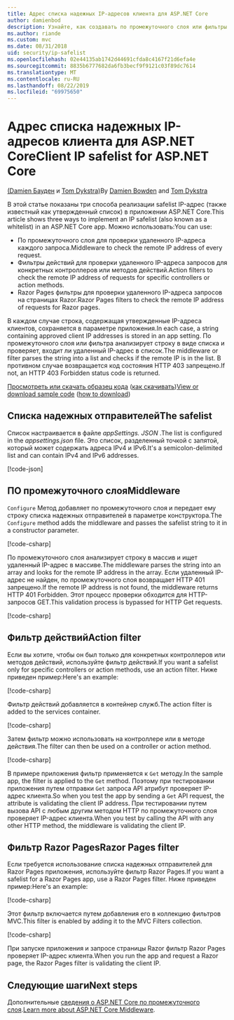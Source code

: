 ```yaml
---
title: Адрес списка надежных IP-адресов клиента для ASP.NET Core
author: damienbod
description: Узнайте, как создавать по промежуточного слоя или фильтры действий для проверки удаленных IP-адресов по списку утвержденных IP-адресов.
ms.author: riande
ms.custom: mvc
ms.date: 08/31/2018
uid: security/ip-safelist
ms.openlocfilehash: 02e44135ab1742d44691cfda8c4167f21d6efa4e
ms.sourcegitcommit: 8835b6777682da6fb3becf9f9121c03f89dc7614
ms.translationtype: MT
ms.contentlocale: ru-RU
ms.lasthandoff: 08/22/2019
ms.locfileid: "69975650"
---
```

# <a name="client-ip-safelist-for-aspnet-core"></a><span data-ttu-id="d92c8-103">Адрес списка надежных IP-адресов клиента для ASP.NET Core</span><span class="sxs-lookup"><span data-stu-id="d92c8-103">Client IP safelist for ASP.NET Core</span></span>

<span data-ttu-id="d92c8-104">[(Damien Бауден](https://twitter.com/damien_bod) и [Tom Dykstra)](https://github.com/tdykstra)</span><span class="sxs-lookup"><span data-stu-id="d92c8-104">By [Damien Bowden](https://twitter.com/damien_bod) and [Tom Dykstra](https://github.com/tdykstra)</span></span>
 
<span data-ttu-id="d92c8-105">В этой статье показаны три способа реализации safelist IP-адрес (также известный как утвержденный список) в приложении ASP.NET Core.</span><span class="sxs-lookup"><span data-stu-id="d92c8-105">This article shows three ways to implement an IP safelist (also known as a whitelist) in an ASP.NET Core app.</span></span> <span data-ttu-id="d92c8-106">Можно использовать:</span><span class="sxs-lookup"><span data-stu-id="d92c8-106">You can use:</span></span>

* <span data-ttu-id="d92c8-107">По промежуточного слоя для проверки удаленного IP-адреса каждого запроса.</span><span class="sxs-lookup"><span data-stu-id="d92c8-107">Middleware to check the remote IP address of every request.</span></span>
* <span data-ttu-id="d92c8-108">Фильтры действий для проверки удаленного IP-адреса запросов для конкретных контроллеров или методов действий.</span><span class="sxs-lookup"><span data-stu-id="d92c8-108">Action filters to check the remote IP address of requests for specific controllers or action methods.</span></span>
* <span data-ttu-id="d92c8-109">Razor Pages фильтры для проверки удаленного IP-адреса запросов на страницах Razor.</span><span class="sxs-lookup"><span data-stu-id="d92c8-109">Razor Pages filters to check the remote IP address of requests for Razor pages.</span></span>

<span data-ttu-id="d92c8-110">В каждом случае строка, содержащая утвержденные IP-адреса клиентов, сохраняется в параметре приложения.</span><span class="sxs-lookup"><span data-stu-id="d92c8-110">In each case, a string containing approved client IP addresses is stored in an app setting.</span></span> <span data-ttu-id="d92c8-111">По промежуточного слоя или фильтра анализирует строку в виде списка и проверяет, входит ли удаленный IP-адрес в список.</span><span class="sxs-lookup"><span data-stu-id="d92c8-111">The middleware or filter parses the string into a list and checks if the remote IP is in the list.</span></span> <span data-ttu-id="d92c8-112">В противном случае возвращается код состояния HTTP 403 запрещено.</span><span class="sxs-lookup"><span data-stu-id="d92c8-112">If not, an HTTP 403 Forbidden status code is returned.</span></span>

<span data-ttu-id="d92c8-113">[Просмотреть или скачать образец кода](https://github.com/aspnet/AspNetCore.Docs/tree/master/aspnetcore/security/ip-safelist/samples/2.x/ClientIpAspNetCore) ([как скачивать](xref:index#how-to-download-a-sample))</span><span class="sxs-lookup"><span data-stu-id="d92c8-113">[View or download sample code](https://github.com/aspnet/AspNetCore.Docs/tree/master/aspnetcore/security/ip-safelist/samples/2.x/ClientIpAspNetCore) ([how to download](xref:index#how-to-download-a-sample))</span></span>

## <a name="the-safelist"></a><span data-ttu-id="d92c8-114">Списка надежных отправителей</span><span class="sxs-lookup"><span data-stu-id="d92c8-114">The safelist</span></span>

<span data-ttu-id="d92c8-115">Список настраивается в файле *appSettings. JSON* .</span><span class="sxs-lookup"><span data-stu-id="d92c8-115">The list is configured in the *appsettings.json* file.</span></span> <span data-ttu-id="d92c8-116">Это список, разделенный точкой с запятой, который может содержать адреса IPv4 и IPv6.</span><span class="sxs-lookup"><span data-stu-id="d92c8-116">It's a semicolon-delimited list and can contain IPv4 and IPv6 addresses.</span></span>

[!code-json[](ip-safelist/samples/2.x/ClientIpAspNetCore/appsettings.json?highlight=2)]

## <a name="middleware"></a><span data-ttu-id="d92c8-117">ПО промежуточного слоя</span><span class="sxs-lookup"><span data-stu-id="d92c8-117">Middleware</span></span>

<span data-ttu-id="d92c8-118">`Configure` Метод добавляет по промежуточного слоя и передает ему строку списка надежных отправителей в параметре конструктора.</span><span class="sxs-lookup"><span data-stu-id="d92c8-118">The `Configure` method adds the middleware and passes the safelist string to it in a constructor parameter.</span></span>

[!code-csharp[](ip-safelist/samples/2.x/ClientIpAspNetCore/Startup.cs?name=snippet_Configure&highlight=10)]

<span data-ttu-id="d92c8-119">По промежуточного слоя анализирует строку в массив и ищет удаленный IP-адрес в массиве.</span><span class="sxs-lookup"><span data-stu-id="d92c8-119">The middleware parses the string into an array and looks for the remote IP address in the array.</span></span> <span data-ttu-id="d92c8-120">Если удаленный IP-адрес не найден, по промежуточного слоя возвращает HTTP 401 запрещено.</span><span class="sxs-lookup"><span data-stu-id="d92c8-120">If the remote IP address is not found, the middleware returns HTTP 401 Forbidden.</span></span> <span data-ttu-id="d92c8-121">Этот процесс проверки обходится для HTTP-запросов GET.</span><span class="sxs-lookup"><span data-stu-id="d92c8-121">This validation process is bypassed for HTTP Get requests.</span></span>

[!code-csharp[](ip-safelist/samples/2.x/ClientIpAspNetCore/AdminSafeListMiddleware.cs?name=snippet_ClassOnly)]

## <a name="action-filter"></a><span data-ttu-id="d92c8-122">Фильтр действий</span><span class="sxs-lookup"><span data-stu-id="d92c8-122">Action filter</span></span>

<span data-ttu-id="d92c8-123">Если вы хотите, чтобы он был только для конкретных контроллеров или методов действий, используйте фильтр действий.</span><span class="sxs-lookup"><span data-stu-id="d92c8-123">If you want a safelist only for specific controllers or action methods, use an action filter.</span></span> <span data-ttu-id="d92c8-124">Ниже приведен пример:</span><span class="sxs-lookup"><span data-stu-id="d92c8-124">Here's an example:</span></span> 

[!code-csharp[](ip-safelist/samples/2.x/ClientIpAspNetCore/Filters/ClientIdCheckFilter.cs)]

<span data-ttu-id="d92c8-125">Фильтр действий добавляется в контейнер служб.</span><span class="sxs-lookup"><span data-stu-id="d92c8-125">The action filter is added to the services container.</span></span>

[!code-csharp[](ip-safelist/samples/2.x/ClientIpAspNetCore/Startup.cs?name=snippet_ConfigureServices&highlight=3)]

<span data-ttu-id="d92c8-126">Затем фильтр можно использовать на контроллере или в методе действия.</span><span class="sxs-lookup"><span data-stu-id="d92c8-126">The filter can then be used on a controller or action method.</span></span>

[!code-csharp[](ip-safelist/samples/2.x/ClientIpAspNetCore/Controllers/ValuesController.cs?name=snippet_Filter&highlight=1)]

<span data-ttu-id="d92c8-127">В примере приложения фильтр применяется к `Get` методу.</span><span class="sxs-lookup"><span data-stu-id="d92c8-127">In the sample app, the filter is applied to the `Get` method.</span></span> <span data-ttu-id="d92c8-128">Поэтому при тестировании приложения путем отправки `Get` запроса API атрибут проверяет IP-адрес клиента.</span><span class="sxs-lookup"><span data-stu-id="d92c8-128">So when you test the app by sending a `Get` API request, the attribute is validating the client IP address.</span></span> <span data-ttu-id="d92c8-129">При тестировании путем вызова API с любым другим методом HTTP по промежуточного слоя проверяет IP-адрес клиента.</span><span class="sxs-lookup"><span data-stu-id="d92c8-129">When you test by calling the API with any other HTTP method, the middleware is validating the client IP.</span></span>

## <a name="razor-pages-filter"></a><span data-ttu-id="d92c8-130">Фильтр Razor Pages</span><span class="sxs-lookup"><span data-stu-id="d92c8-130">Razor Pages filter</span></span> 

<span data-ttu-id="d92c8-131">Если требуется использование списка надежных отправителей для Razor Pages приложения, используйте фильтр Razor Pages.</span><span class="sxs-lookup"><span data-stu-id="d92c8-131">If you want a safelist for a Razor Pages app, use a Razor Pages filter.</span></span> <span data-ttu-id="d92c8-132">Ниже приведен пример:</span><span class="sxs-lookup"><span data-stu-id="d92c8-132">Here's an example:</span></span> 

[!code-csharp[](ip-safelist/samples/2.x/ClientIpAspNetCore/Filters/ClientIdCheckPageFilter.cs)]

<span data-ttu-id="d92c8-133">Этот фильтр включается путем добавления его в коллекцию фильтров MVC.</span><span class="sxs-lookup"><span data-stu-id="d92c8-133">This filter is enabled by adding it to the MVC Filters collection.</span></span>

[!code-csharp[](ip-safelist/samples/2.x/ClientIpAspNetCore/Startup.cs?name=snippet_ConfigureServices&highlight=7-9)]

<span data-ttu-id="d92c8-134">При запуске приложения и запросе страницы Razor фильтр Razor Pages проверяет IP-адрес клиента.</span><span class="sxs-lookup"><span data-stu-id="d92c8-134">When you run the app and request a Razor page, the Razor Pages filter is validating the client IP.</span></span>

## <a name="next-steps"></a><span data-ttu-id="d92c8-135">Следующие шаги</span><span class="sxs-lookup"><span data-stu-id="d92c8-135">Next steps</span></span>

<span data-ttu-id="d92c8-136">Дополнительные [сведения о ASP.NET Core по промежуточного слоя](xref:fundamentals/middleware/index).</span><span class="sxs-lookup"><span data-stu-id="d92c8-136">[Learn more about ASP.NET Core Middleware](xref:fundamentals/middleware/index).</span></span>
